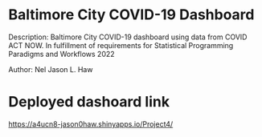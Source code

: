 
# Baltimore City COVID-19 Dashboard

Description: Baltimore City COVID-19 dashboard using data from COVID ACT NOW. In fulfillment of requirements for Statistical Programming Paradigms and Workflows 2022

Author: Nel Jason L. Haw

<!-- badges: start -->
<!-- badges: end -->

# Deployed dashoard link

https://a4ucn8-jason0haw.shinyapps.io/Project4/
